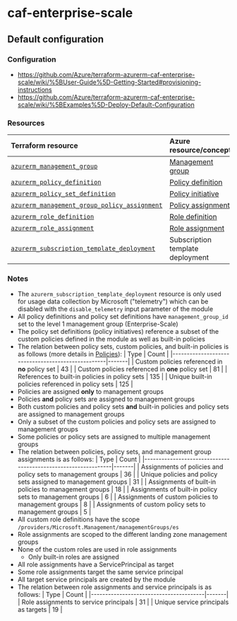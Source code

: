 # caf-enterprise-scale

## Default configuration

### Configuration

- https://github.com/Azure/terraform-azurerm-caf-enterprise-scale/wiki/%5BUser-Guide%5D-Getting-Started#provisioning-instructions
- https://github.com/Azure/terraform-azurerm-caf-enterprise-scale/wiki/%5BExamples%5D-Deploy-Default-Configuration

### Resources


 | Terraform resource                                                                         | Azure resource/concept                 | Count |
 |:-------------------------------------------------------------------------------------------|:---------------------------------------|------:|
 | [`azurerm_management_group`](azurerm_management_group)                                     | [Management group](management-group)   |     8 |
 | [`azurerm_policy_definition`](azurerm_policy_definition)                                   | [Policy definition](policy-definition) |   124 |
 | [`azurerm_policy_set_definition`](azurerm_policy_set_definition)                           | [Policy initiative](policy-initiative) |    12 |
 | [`azurerm_management_group_policy_assignment`](azurerm_management_group_policy_assignment) | [Policy assignment](policy-assignment) |    36 |
 | [`azurerm_role_definition`](azurerm_role_definition)                                       | [Role definition](role-definition)     |     5 |
 | [`azurerm_role_assignment`](azurerm_role_assignment)                                       | [Role assignment](role-assignment)     |    31 |
 | [`azurerm_subscription_template_deployment`](azurerm_subscription_template_deployment)     | Subscription template deployment       |     1 |

### Notes

- The `azurerm_subscription_template_deployment` resource is only used for usage data collection by Microsoft ("telemetry") which can be disabled with the `disable_telemetry` input parameter of the module
- All policy definitions and policy set definitions have `management_group_id` set to the level 1 management group (Enterprise-Scale)
- The policy set definitions (policy initiatives) reference a subset of the custom policies defined in the module as well as built-in policies
- The relation between policy sets, custom policies, and built-in policies is as follows (more details in [Policies](#policies.md)):
    | Type                                              | Count |
    |---------------------------------------------------|-------|
    | Custom policies referenced in **no** policy set   | 43    |
    | Custom policies referenced in **one** policy set  | 81    |
    | References to built-in policies in policy sets    | 135   |
    | Unique built-in policies referenced in policy sets | 125   |
- Policies are assigned **only** to management groups
- Policies **and** policy sets are assigned to management groups
- Both custom policies and policy sets **and** built-in policies and policy sets are assigned to management groups
- Only a subset of the custom policies and policy sets are assigned to management groups
- Some policies or policy sets are assigned to multiple management groups
- The relation between policies, policy sets, and management group assignments is as follows:
    | Type                                                          | Count |
    |---------------------------------------------------------------|-------|
    | Assignments of policies and policy sets to management groups  | 36    |
    | Unique policies and policy sets assigned to management groups | 31    |
    | Assignments of built-in policies to management groups         | 18    |
    | Assignments of built-in policy sets to management groups      | 6     |
    | Assignments of custom policies to management groups           | 8     |
    | Assignments of custom policy sets to management groups        | 5     |
- All custom role definitions have the scope `/providers/Microsoft.Management/managementGroups/es`
- Role assignments are scoped to the different landing zone management groups
- None of the custom roles are used in role assignments
  - Only built-in roles are assigned
- All role assignments have a ServicePrincipal as target
- Some role assignments target the same service principal
- All target service principals are created by the module
- The relation between role assignments and service principals is as follows:
    | Type                                   | Count |
    |----------------------------------------|-------|
    | Role assignments to service principals | 31    |
    | Unique service principals as targets   | 19    |

[management-group]: https://learn.microsoft.com/en-us/azure/governance/management-groups/
[policy-assignment]: https://learn.microsoft.com/en-us/azure/governance/policy/concepts/assignment-structure
[policy-definition]: https://learn.microsoft.com/en-us/azure/governance/policy/concepts/definition-structure
[policy-initiative]: https://learn.microsoft.com/en-us/azure/governance/policy/concepts/initiative-definition-structure
[role-definition]: https://learn.microsoft.com/en-gb/azure/role-based-access-control/role-definitions
[role-assignment]: https://learn.microsoft.com/en-gb/azure/role-based-access-control/role-assignments

[azurerm_management_group_policy_assignment]: https://registry.terraform.io/providers/hashicorp/azurerm/latest/docs/resources/management_group_policy_assignment
[azurerm_management_group]: https://registry.terraform.io/providers/hashicorp/azurerm/latest/docs/resources/management_group
[azurerm_policy_definition]: https://registry.terraform.io/providers/hashicorp/azurerm/latest/docs/resources/policy_definition
[azurerm_policy_set_definition]: https://registry.terraform.io/providers/hashicorp/azurerm/latest/docs/resources/policy_set_definition
[azurerm_role_definition]: https://registry.terraform.io/providers/hashicorp/azurerm/latest/docs/resources/role_definition
[azurerm_role_assignment]: https://registry.terraform.io/providers/hashicorp/azurerm/latest/docs/resources/role_assignment
[azurerm_subscription_template_deployment]: https://registry.terraform.io/providers/hashicorp/azurerm/latest/docs/resources/subscription_template_deployment
